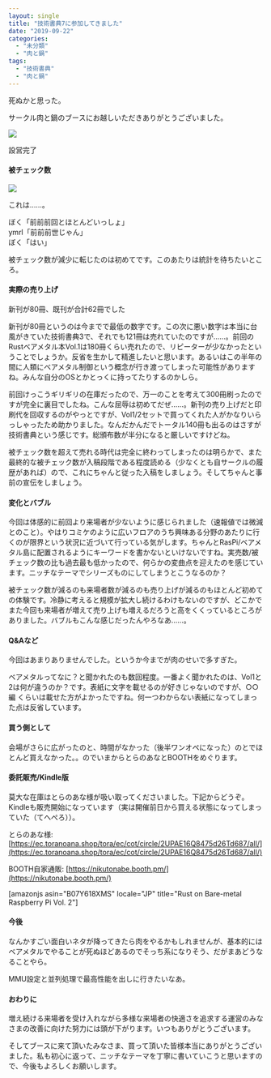 ```yaml
---
layout: single
title: "技術書典7に参加してきました"
date: "2019-09-22"
categories: 
  - "未分類"
  - "肉と鍋"
tags: 
  - "技術書典"
  - "肉と鍋"
---
```


死ぬかと思った。

サークル肉と鍋のブースにお越しいただきありがとうございました。

[![](https://blog.naotaco.com/assets/images/posts/2019/09/IMG_20190922_104236-1.jpg)](https://blog.naotaco.com/assets/images/posts/2019/09/IMG_20190922_104236-1.jpg)

設営完了

#### 被チェック数

![](https://blog.naotaco.com/assets/images/posts/2019/09/image-1-720x496.png)

これは……。

ぼく「前前前回とほとんどいっしょ」  
ymrl「前前前世じゃん」  
ぼく「はい」

被チェック数が減少に転じたのは初めてです。このあたりは統計を待ちたいところ。

#### 実際の売り上げ

新刊が80冊、既刊が合計62冊でした

新刊が80冊というのは今までで最低の数字です。この次に悪い数字は本当に台風がきていた技術書典3で、それでも121冊は売れていたのですが……。前回のRustベアメタル本Vol.1は180冊くらい売れたので、リピーターが少なかったということでしょうか。反省を生かして精進したいと思います。あるいはこの半年の間に人類にベアメタル制御という概念が行き渡ってしまった可能性がありますね。みんな自分のOSとかとっくに持ってたりするのかしら。

前回けっこうギリギリの在庫だったので、万一のことを考えて300冊刷ったのですが完全に裏目でしたね。こんな屈辱は初めてだぜ……。新刊の売り上げだと印刷代を回収するのがやっとですが、Vol1/2セットで買ってくれた人がかなりいらっしゃったため助かりました。なんだかんだでトータル140冊も出るのはさすが技術書典という感じです。総頒布数が半分になると厳しいですけどね。

被チェック数を超えて売れる時代は完全に終わってしまったのは明らかで、また最終的な被チェック数が入稿段階である程度読める（少なくとも自サークルの履歴があれば）ので、これにちゃんと従った入稿をしましょう。そしてちゃんと事前の宣伝をしましょう。

#### 変化とバブル

今回は体感的に前回より来場者が少ないように感じられました（速報値では微減とのこと）。やはりコミケのように広いフロアのうち興味ある分野のあたりに行くのが限界という状況に近づいて行っている気がします。ちゃんとRasPi/ベアメタル島に配置されるようにキーワードを書かないといけないですね。実売数/被チェック数の比も過去最も低かったので、何らかの変曲点を迎えたのを感じています。ニッチなテーマでシリーズものにしてしまうとこうなるのか？

被チェック数が減るのも来場者数が減るのも売り上げが減るのもほとんど初めての体験です。冷静に考えると規模が拡大し続けるわけもないのですが、どこかでまた今回も来場者が増えて売り上げも増えるだろうと高をくくっているところがありました。バブルもこんな感じだったんやろなあ……。

#### Q&Aなど

今回はあまりありませんでした。というか今までが肉のせいで多すぎた。

ベアメタルってなに？と聞かれたのも数回程度。一番よく聞かれたのは、Vol1と2は何が違うのか？です。表紙に文字を載せるのが好きじゃないのですが、○○編 くらいは載せた方がよかったですね。何一つわからない表紙になってしまった点は反省しています。

#### 買う側として

会場がさらに広がったのと、時間がなかった（後半ワンオペになった）のとでほとんど買えなかった。。のでいまからとらのあなとBOOTHをめぐります。

#### 委託販売/Kindle版

莫大な在庫はとらのあな様が吸い取ってくださいました。下記からどうぞ。Kindleも販売開始になっています（実は開催前日から買える状態になってしまっていた（てへぺろ））。

とらのあな様: [https://ec.toranoana.shop/tora/ec/cot/circle/2UPAE16Q8475d26Td687/all/](https://ec.toranoana.shop/tora/ec/cot/circle/2UPAE16Q8475d26Td687/all/)

BOOTH自家通販: [https://nikutonabe.booth.pm/](https://nikutonabe.booth.pm/)

\[amazonjs asin="B07Y618XMS" locale="JP" title="Rust on Bare-metal Raspberry Pi Vol. 2"\]

#### 今後

なんかすごい面白いネタが降ってきたら肉をやるかもしれませんが、基本的にはベアメタルでやることが死ぬほどあるのでそっち系になりそう、だがまあどうなることやら。

MMU設定と並列処理で最高性能を出しに行きたいなあ。

#### おわりに

増え続ける来場者を受け入れながら多様な来場者の快適さを追求する運営のみなさまの改善に向けた努力には頭が下がります。いつもありがとうございます。

そしてブースに来て頂いたみなさま、買って頂いた皆様本当にありがとうございました。私も初心に返って、ニッチなテーマを丁寧に書いていこうと思いますので、今後もよろしくお願いします。
